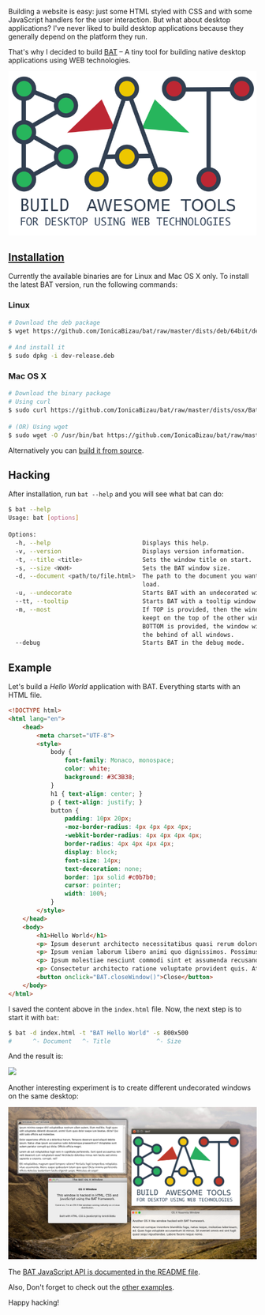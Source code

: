 Building a website is easy: just some HTML styled with CSS and with some JavaScript handlers for the user interaction. But what about desktop applications? I've never liked to build desktop applications because they generally depend on the platform they run.

That's why I decided to build [BAT][1] – A tiny tool for building native desktop applications using WEB technologies.

![BAT](https://raw.githubusercontent.com/IonicaBizau/bat/master/resources/logo-t.png)

## [Installation](https://github.com/IonicaBizau/bat#installation)
Currently the available binaries are for Linux and Mac OS X only. To install the latest BAT version, run the following commands:

### Linux

```sh
# Download the deb package
$ wget https://github.com/IonicaBizau/bat/raw/master/dists/deb/64bit/dev-release.deb

# And install it
$ sudo dpkg -i dev-release.deb
```

### Mac OS X

```sh
# Download the binary package
# Using curl
$ sudo curl https://github.com/IonicaBizau/bat/raw/master/dists/osx/Bat -o /usr/bin/bat

# (OR) Using wget
$ sudo wget -O /usr/bin/bat https://github.com/IonicaBizau/bat/raw/master/dists/osx/Bat
```

Alternatively you can [build it from source](https://github.com/IonicaBizau/bat#installation).

## Hacking

After installation, run `bat --help` and you will see what bat can do:

```sh
$ bat --help
Usage: bat [options]

Options:
  -h, --help                          Displays this help.
  -v, --version                       Displays version information.
  -t, --title <title>                 Sets the window title on start.
  -s, --size <WxH>                    Sets the BAT window size.
  -d, --document <path/to/file.html>  The path to the document you want BAT to
                                      load.
  -u, --undecorate                    Starts BAT with an undecorated window.
  --tt, --tooltip                     Starts BAT with a tooltip window.
  -m, --most                          If TOP is provided, then the window is
                                      keept on the top of the other windows. If
                                      BOTTOM is provided, the window will be in
                                      the behind of all windows.
  --debug                             Starts BAT in the debug mode.
```

## Example

Let's build a *Hello World* application with BAT. Everything starts with an HTML file.

```html
<!DOCTYPE html>
<html lang="en">
    <head>
        <meta charset="UTF-8">
        <style>
            body {
                font-family: Monaco, monospace;
                color: white;
                background: #3C3B38;
            }
            h1 { text-align: center; }
            p { text-align: justify; }
            button {
                padding: 10px 20px;
                -moz-border-radius: 4px 4px 4px 4px;
                -webkit-border-radius: 4px 4px 4px 4px;
                border-radius: 4px 4px 4px 4px;
                display: block;
                font-size: 14px;
                text-decoration: none;
                border: 1px solid #c0b7b0;
                cursor: pointer;
                width: 100%;
            }
        </style>
    </head>
    <body>
        <h1>Hello World</h1>
        <p> Ipsum deserunt architecto necessitatibus quasi rerum dolorum obcaecati aut, doloremque laudantium nisi vel sint officia nobis. Nobis ad nemo voluptatum molestiae ad. Nisi ipsum deserunt a illo labore similique ad?  </p>
        <p> Ipsum veniam laborum libero animi quo dignissimos. Possimus quidem consequatur temporibus consequatur odio, quidem deleniti! Similique totam placeat sint assumenda nulla dolor. Voluptatibus quasi veritatis distinctio consectetur nobis. Nemo reprehenderit?  </p>
        <p> Ipsum molestiae nesciunt commodi sint et assumenda recusandae! Earum necessitatibus sequi nulla fugit architecto omnis. Maiores omnis repellat cupiditate iure corporis dolorem sed amet nesciunt. Mollitia sapiente sit repellendus ratione.  </p>
        <p> Consectetur architecto ratione voluptate provident quis. At maiores aliquam corporis sit nisi. Consectetur ab rem unde a corporis reiciendis ut dolorum, tempora, aut, minus. Sit adipisci recusandae doloremque quia vel!  </p>
        <button onclick="BAT.closeWindow()">Close</button>
    </body>
</html>
```

I saved the content above in the `index.html` file. Now, the next step is to start it with `bat`:

```sh
$ bat -d index.html -t "BAT Hello World" -s 800x500
#      ^- Document   ^- Title             ^- Size
```

And the result is:

![](http://i.imgur.com/T0yVbvV.png)

Another interesting experiment is to create different undecorated windows on the same desktop:

![](https://raw.githubusercontent.com/IonicaBizau/bat/master/resources/demo.png)

The [BAT JavaScript API is documented in the README file](https://github.com/IonicaBizau/bat#javascript-api).

Also, Don't forget to check out the [other examples](https://github.com/IonicaBizau/bat/tree/master/examples).

Happy hacking!

  [1]: https://github.com/IonicaBizau/bat